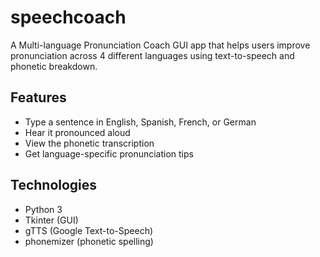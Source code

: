 # speechcoach

A Multi-language Pronunciation Coach GUI app that helps users improve pronunciation across 4 different languages using text-to-speech and phonetic breakdown.

## Features

- Type a sentence in English, Spanish, French, or German
- Hear it pronounced aloud
- View the phonetic transcription
- Get language-specific pronunciation tips

## Technologies

- Python 3
- Tkinter (GUI)
- gTTS (Google Text-to-Speech)
- phonemizer (phonetic spelling)
